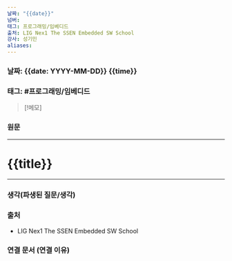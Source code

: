 ```yaml
---
날짜: "{{date}}"
넘버: 
태그: 프로그래밍/임베디드
출처: LIG Nex1 The SSEN Embedded SW School
강사: 성기민
aliases:
---
```

### 날짜: {{date: YYYY-MM-DD}} {{time}}

### 태그: #프로그래밍/임베디드

>[!메모]
>

### 원문
---
# {{title}}

---
### 생각(파생된 질문/생각)

### 출처
- LIG Nex1 The SSEN Embedded SW School

### 연결 문서 (연결 이유)
